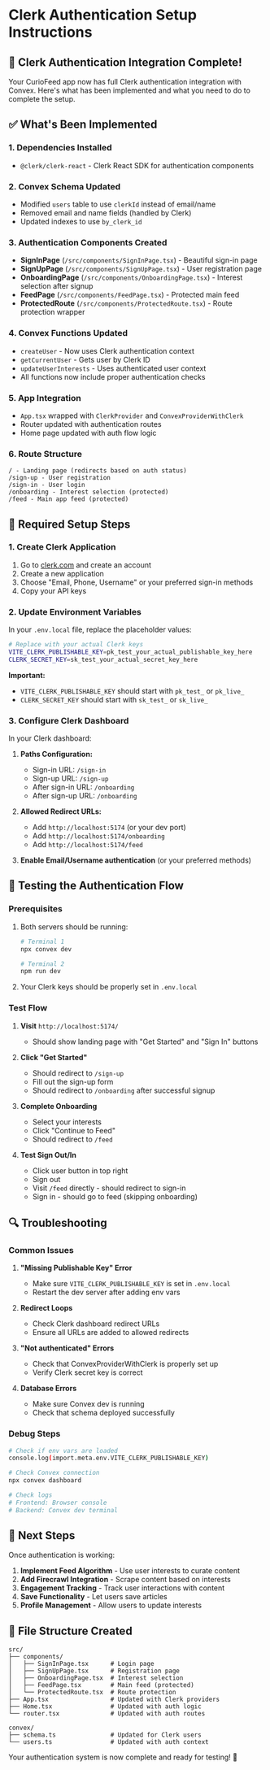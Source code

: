 # Clerk Authentication Setup Instructions

## 🔐 Clerk Authentication Integration Complete!

Your CurioFeed app now has full Clerk authentication integration with Convex. Here's what has been implemented and what you need to do to complete the setup.

## ✅ What's Been Implemented

### 1. Dependencies Installed
- `@clerk/clerk-react` - Clerk React SDK for authentication components

### 2. Convex Schema Updated
- Modified `users` table to use `clerkId` instead of email/name
- Removed email and name fields (handled by Clerk)
- Updated indexes to use `by_clerk_id`

### 3. Authentication Components Created
- **SignInPage** (`/src/components/SignInPage.tsx`) - Beautiful sign-in page
- **SignUpPage** (`/src/components/SignUpPage.tsx`) - User registration page  
- **OnboardingPage** (`/src/components/OnboardingPage.tsx`) - Interest selection after signup
- **FeedPage** (`/src/components/FeedPage.tsx`) - Protected main feed
- **ProtectedRoute** (`/src/components/ProtectedRoute.tsx`) - Route protection wrapper

### 4. Convex Functions Updated
- `createUser` - Now uses Clerk authentication context
- `getCurrentUser` - Gets user by Clerk ID
- `updateUserInterests` - Uses authenticated user context
- All functions now include proper authentication checks

### 5. App Integration
- `App.tsx` wrapped with `ClerkProvider` and `ConvexProviderWithClerk`
- Router updated with authentication routes
- Home page updated with auth flow logic

### 6. Route Structure
```
/ - Landing page (redirects based on auth status)
/sign-up - User registration
/sign-in - User login  
/onboarding - Interest selection (protected)
/feed - Main app feed (protected)
```

## 🚀 Required Setup Steps

### 1. Create Clerk Application
1. Go to [clerk.com](https://clerk.com) and create an account
2. Create a new application
3. Choose "Email, Phone, Username" or your preferred sign-in methods
4. Copy your API keys

### 2. Update Environment Variables
In your `.env.local` file, replace the placeholder values:

```bash
# Replace with your actual Clerk keys
VITE_CLERK_PUBLISHABLE_KEY=pk_test_your_actual_publishable_key_here
CLERK_SECRET_KEY=sk_test_your_actual_secret_key_here
```

**Important:** 
- `VITE_CLERK_PUBLISHABLE_KEY` should start with `pk_test_` or `pk_live_`
- `CLERK_SECRET_KEY` should start with `sk_test_` or `sk_live_`

### 3. Configure Clerk Dashboard
In your Clerk dashboard:

1. **Paths Configuration:**
   - Sign-in URL: `/sign-in`
   - Sign-up URL: `/sign-up` 
   - After sign-in URL: `/onboarding`
   - After sign-up URL: `/onboarding`

2. **Allowed Redirect URLs:**
   - Add `http://localhost:5174` (or your dev port)
   - Add `http://localhost:5174/onboarding`
   - Add `http://localhost:5174/feed`

3. **Enable Email/Username authentication** (or your preferred methods)

## 🧪 Testing the Authentication Flow

### Prerequisites
1. Both servers should be running:
   ```bash
   # Terminal 1
   npx convex dev
   
   # Terminal 2  
   npm run dev
   ```

2. Your Clerk keys should be properly set in `.env.local`

### Test Flow
1. **Visit** `http://localhost:5174/`
   - Should show landing page with "Get Started" and "Sign In" buttons

2. **Click "Get Started"**
   - Should redirect to `/sign-up`
   - Fill out the sign-up form
   - Should redirect to `/onboarding` after successful signup

3. **Complete Onboarding**
   - Select your interests
   - Click "Continue to Feed"
   - Should redirect to `/feed`

4. **Test Sign Out/In**
   - Click user button in top right
   - Sign out
   - Visit `/feed` directly - should redirect to sign-in
   - Sign in - should go to feed (skipping onboarding)

## 🔍 Troubleshooting

### Common Issues

1. **"Missing Publishable Key" Error**
   - Make sure `VITE_CLERK_PUBLISHABLE_KEY` is set in `.env.local`
   - Restart the dev server after adding env vars

2. **Redirect Loops**
   - Check Clerk dashboard redirect URLs
   - Ensure all URLs are added to allowed redirects

3. **"Not authenticated" Errors**
   - Check that ConvexProviderWithClerk is properly set up
   - Verify Clerk secret key is correct

4. **Database Errors**
   - Make sure Convex dev is running
   - Check that schema deployed successfully

### Debug Steps
```bash
# Check if env vars are loaded
console.log(import.meta.env.VITE_CLERK_PUBLISHABLE_KEY)

# Check Convex connection
npx convex dashboard

# Check logs
# Frontend: Browser console
# Backend: Convex dev terminal
```

## 🎯 Next Steps

Once authentication is working:

1. **Implement Feed Algorithm** - Use user interests to curate content
2. **Add Firecrawl Integration** - Scrape content based on interests  
3. **Engagement Tracking** - Track user interactions with content
4. **Save Functionality** - Let users save articles
5. **Profile Management** - Allow users to update interests

## 📁 File Structure Created

```
src/
├── components/
│   ├── SignInPage.tsx      # Login page
│   ├── SignUpPage.tsx      # Registration page  
│   ├── OnboardingPage.tsx  # Interest selection
│   ├── FeedPage.tsx        # Main feed (protected)
│   └── ProtectedRoute.tsx  # Route protection
├── App.tsx                 # Updated with Clerk providers
├── Home.tsx                # Updated with auth logic
└── router.tsx              # Updated with auth routes

convex/
├── schema.ts               # Updated for Clerk users
└── users.ts                # Updated with auth context
```

Your authentication system is now complete and ready for testing! 🎉